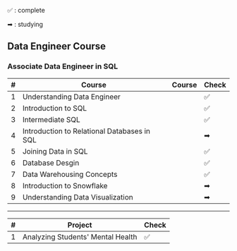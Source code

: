 ✅ : complete

➡  : studying

## Data Engineer Course

### Associate Data Engineer in SQL

#| Course                                       | Course             | Check     |
-|----------------------------------------------|--------------------|-----------|
1| Understanding  Data Engineer                 |                    | ✅        |
2| Introduction to SQL                          |                    | ✅        |
3| Intermediate SQL                             |                    | ✅        |
4| Introduction to Relational Databases in SQL  |                    | ➡         |
5| Joining Data in SQL                          |                    | ✅        |
6| Database Desgin                              |                    | ✅        |
7| Data Warehousing Concepts                    |                    | ✅        |
8| Introduction to Snowflake                    |                    | ➡         |
9| Understanding Data Visualization             |                    | ➡         |

<hr>

#| Project                                     |  Check     |
-|---------------------------------------------|------------|
1|Analyzing Students' Mental Health            |✅          |
